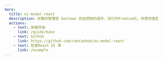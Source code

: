 ```yaml
---
hero:
  title: ez-modal-react
  description: 优雅的管理受 boolean 状态控制的组件，将行为Promise化，并提供类型推导~
  actions:
    - text: 快速开始
      link: /guide/base
    - text: Github
      link: https://github.com/raotaohub/ez-modal-react
    - text: 任意React UI 库
      link: /example
---
```

